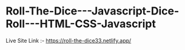 # Roll-The-Dice---Javascript-Dice-Roll---HTML-CSS-Javascript


Live Site Link :-   https://roll-the-dice33.netlify.app/
